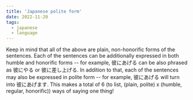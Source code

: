 ```yaml
---
title: 'Japanese polite form'
date: 2022-11-20
tags:
  - japanese
  - language
---
```


Keep in mind that all of the above are plain, non-honorific forms of the sentences. Each of the sentences can be additionally expressed in both humble and honorific forms -- for example, 彼にあげる can be also phrased as 彼にやる or 彼に差し上げる. In addition to that, each of the sentences may also be expressed in polite form -- for example, 彼にあげる will turn into 彼にあげます. This makes a total of 6 (to list, (plain, polite) x (humble, regular, honorific)) ways of saying one thing!
